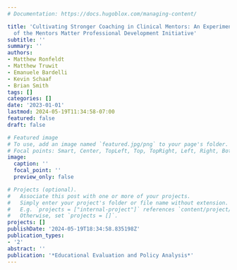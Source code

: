 ```yaml
---
# Documentation: https://docs.hugoblox.com/managing-content/

title: 'Cultivating Stronger Coaching in Clinical Mentors: An Experimental Evaluation
  of the Mentors Matter Professional Development Initiative'
subtitle: ''
summary: ''
authors:
- Matthew Ronfeldt
- Matthew Truwit
- Emanuele Bardelli
- Kevin Schaaf
- Brian Smith
tags: []
categories: []
date: '2023-01-01'
lastmod: 2024-05-19T11:34:58-07:00
featured: false
draft: false

# Featured image
# To use, add an image named `featured.jpg/png` to your page's folder.
# Focal points: Smart, Center, TopLeft, Top, TopRight, Left, Right, BottomLeft, Bottom, BottomRight.
image:
  caption: ''
  focal_point: ''
  preview_only: false

# Projects (optional).
#   Associate this post with one or more of your projects.
#   Simply enter your project's folder or file name without extension.
#   E.g. `projects = ["internal-project"]` references `content/project/deep-learning/index.md`.
#   Otherwise, set `projects = []`.
projects: []
publishDate: '2024-05-19T18:34:58.835198Z'
publication_types:
- '2'
abstract: ''
publication: '*Educational Evaluation and Policy Analysis*'
---
```

